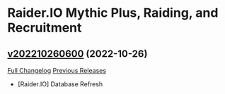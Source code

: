 # Raider.IO Mythic Plus, Raiding, and Recruitment

## [v202210260600](https://github.com/RaiderIO/raiderio-addon/tree/v202210260600) (2022-10-26)
[Full Changelog](https://github.com/RaiderIO/raiderio-addon/compare/v202210252244...v202210260600) [Previous Releases](https://github.com/RaiderIO/raiderio-addon/releases)

- [Raider.IO] Database Refresh  

